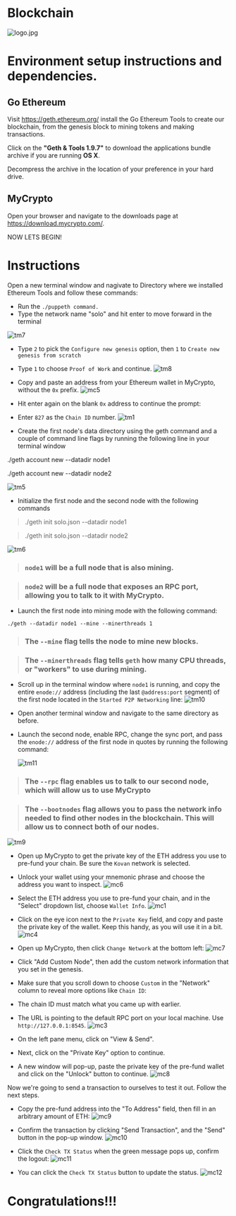 # Blockchain
![logo.jpg](Images/logo.jpg)

# Environment setup instructions and dependencies.

## **Go Ethereum**

Visit https://geth.ethereum.org/ install the Go Ethereum Tools to create our blockchain, from the genesis block to mining tokens and making transactions.

 Click on the **"Geth & Tools 1.9.7"** to download the applications bundle archive if you are running **OS X**.

Decompress the archive in the location of your preference in your hard drive.
## **MyCrypto**
Open your browser and navigate to the downloads page at https://download.mycrypto.com/.



NOW LETS BEGIN!

# Instructions

Open a new terminal window and nagivate to Directory where we installed Ethereum Tools and follow these commands:

* Run the `./puppeth command.`
* Type the network name "solo" and hit enter to move forward in the terminal

![tm7](Images/tm7.png)

* Type `2` to pick the `Configure new genesis` option, then `1` to `Create new genesis from scratch`
* Type `1` to choose `Proof of Work` and continue.
![tm8](images/tm8.png)

* Copy and paste an address from your Ethereum wallet in MyCrypto, without the `0x` prefix.
 ![mc5](images/mc5.png)

* Hit enter again on the blank `0x` address to continue the prompt:

 * Enter `827` as the `Chain ID` number. 
 ![tm1](images/tm1.png)

* Create the first node's data directory using the geth command and a couple of command line flags by running the following line in your terminal window 

./geth account new --datadir node1

./geth account new --datadir node2

 ![tm5](images/tm5.png)

* Initialize the first node and the second node with the following commands

 >./geth init solo.json --datadir node1

 >./geth init solo.json --datadir node2

 ![tm6](images/tm6.png)

 

>### `node1` will be a full node that is also mining.

>### `node2` will be a full node that exposes an RPC port, allowing you to talk to it with MyCrypto.

* Launch the first node into mining mode with the following command:

 `./geth --datadir node1 --mine --minerthreads 1`
 
 >### The `--mine` flag tells the node to mine new blocks.

 >### The `--minerthreads` flag tells `geth` how many CPU threads, or "workers" to use during mining. 

* Scroll up in the terminal window where `node1` is running, and copy the entire `enode://` address (including the last `@address:port` segment) of the first node located in the `Started P2P Networking` line:
 ![tm10](images/tm10.png)

* Open another terminal window and navigate to the same directory as before.

* Launch the second node, enable RPC, change the sync port, and pass the `enode://` address of the first node in quotes by running the following command:

  ![tm11](images/tm11.png)


>### The `--rpc` flag enables us to talk to our second node, which will allow us to use MyCrypto 


>### The `--bootnodes` flag allows you to pass the network info needed to find other nodes in the blockchain. This will allow us to connect both of our nodes.
 ![tm9](images/tm9.png)


* Open up MyCrypto to get the private key of the ETH address you use to pre-fund your chain. Be sure the `Kovan` network is selected.

* Unlock your wallet using your mnemonic phrase and choose the address you want to inspect.
 ![mc6](images/mc6.png)


* Select the ETH address you use to pre-fund your chain, and in the "Select" dropdown list, choose `Wallet Info`.
 ![mc1](images/mc1.png)


* Click on the eye icon next to the `Private Key` field, and copy and paste the private key of the wallet. Keep this handy, as you will use it in a bit.
 ![mc4](images/mc4.png)


* Open up MyCrypto, then click `Change Network` at the bottom left:
 ![mc7](images/mc7.png)

* Click "Add Custom Node", then add the custom network information that you set in the genesis.

* Make sure that you scroll down to choose `Custom` in the "Network" column to reveal more options like `Chain ID`:

* The chain ID must match what you came up with earlier.

* The URL is pointing to the default RPC port on your local machine. Use `http://127.0.0.1:8545`.
 ![mc3](images/mc3.png)


* On the left pane menu, click on "View & Send".

* Next, click on the "Private Key" option to continue.

* A new window will pop-up, paste the private key of the pre-fund wallet and click on the "Unlock" button to continue.
 ![mc8](images/mc8.png)


Now we're going to send a transaction to ourselves to test it out. Follow the next steps.

* Copy the pre-fund address into the "To Address" field, then fill in an arbitrary amount of ETH:
 ![mc9](images/mc9.png)


* Confirm the transaction by clicking "Send Transaction", and the "Send" button in the pop-up window.
 ![mc10](images/mc10.png)


* Click the `Check TX Status` when the green message pops up, confirm the logout:
 ![mc11](images/mc11.png)

* You can click the `Check TX Status` button to update the status.
 ![mc12](images/mc12.png)
# Congratulations!!!
